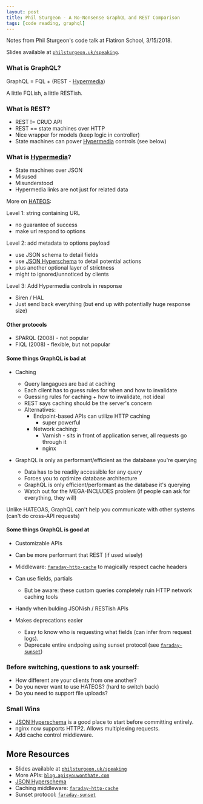 ```yaml
---
layout: post
title: Phil Sturgeon - A No-Nonsense GraphQL and REST Comparison
tags: [code reading, graphql]
---
```


Notes from Phil Sturgeon's code talk at Flatiron School, 3/15/2018.

Slides available at [`philsturgeon.uk/speaking`](https://talks.philsturgeon.uk/instances/rubyconfco-17/a-no-nonsense-graphql-rest-comparison/html/).

### What is GraphQL?

GraphQL = FQL + (REST - [Hypermedia](https://en.wikipedia.org/wiki/Hypermedia))

A little FQLish, a little RESTish.

### What is REST?

- REST != CRUD API
- REST == state machines over HTTP
- Nice wrapper for models (keep logic in controller)
- State machines can power [Hypermedia](https://en.wikipedia.org/wiki/Hypermedia) controls (see below)

### What is [Hypermedia](https://en.wikipedia.org/wiki/Hypermedia)?

- State machines over JSON
- Misused
- Misunderstood
- Hypermedia links are not just for related data

More on [HATEOS](https://spring.io/understanding/HATEOAS):

Level 1: string containing URL  
- no guarantee of success
- make url respond to options

Level 2: add metadata to options payload  
- use JSON schema to detail fields
- use [JSON Hyperschema](http://json-schema.org/latest/json-schema-hypermedia.html) to detail potential actions
- plus another optional layer of strictness
- might to ignored/unnoticed by clients

Level 3: Add Hypermedia controls in response  
- Siren / HAL
- Just send back everything (but end up with potentially huge response size)


#### Other protocols

- SPARQL (2008) - not popular
- FIQL (2008) - flexible, but not popular


#### Some things GraphQL is bad at

- Caching
  - Query langagues are bad at caching
  - Each client has to guess rules for when and how to invalidate
  - Guessing rules for caching + how to invalidate, not ideal
  - REST says caching should be the server's concern
  - Alternatives:
    - Endpoint-based APIs can utilize HTTP caching
      - super powerful
    - Network caching:
      - Varnish - sits in front of application server, all requests go through it
      - nginx

- GraphQL is only as performant/efficient as the database you're querying
  - Data has to be readily accessible for any query
  - Forces you to optimize database architecture
  - GraphQL is only efficient/performant as the database it's querying
  - Watch out for the MEGA-INCLUDES problem (if people can ask for everything, they will)

Unlike HATEOAS, GraphQL can't help you communicate with other systems (can't do cross-API requests)


#### Some things GraphQL is good at

- Customizable APIs
- Can be more performant that REST (if used wisely)
- Middleware: [`faraday-http-cache`](https://github.com/plataformatec/faraday-http-cache) to magically respect cache headers
- Can use fields, partials
  - But be aware: these custom queries completely ruin HTTP network caching tools

- Handy when bulding JSONish / RESTish APIs

- Makes deprecations easier
  - Easy to know who is requesting what fields (can infer from request logs).
  - Deprecate entire endpoing using sunset protocol (see [`faraday-sunset`](https://github.com/wework/faraday-sunset))

### Before switching, questions to ask yourself:

- How different are your clients from one another?
- Do you never want to use HATEOS? (hard to switch back)
 - Do you need to support file uploads?

### Small Wins

- [JSON Hyperschema](http://json-schema.org/latest/json-schema-hypermedia.html) is a good place to start before committing entirely.
- nginx now supports HTTP2. Allows multiplexing requests.
- Add cache control middleware.


## More Resources

- Slides available at [`philsturgeon.uk/speaking`](https://talks.philsturgeon.uk/instances/rubyconfco-17/a-no-nonsense-graphql-rest-comparison/html/)
- More APIs: [`blog.apisyouwonthate.com`](blog.apisyouwonthate.com)
- [JSON Hyperschema](http://json-schema.org/latest/json-schema-hypermedia.html)
- Caching middleware: [`faraday-http-cache`](https://github.com/plataformatec/faraday-http-cache)
- Sunset protocol: [`faraday-sunset`](https://github.com/wework/faraday-sunset)
